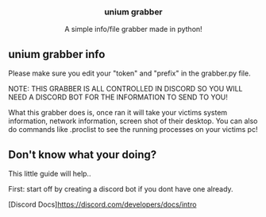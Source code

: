 <h3 align="center">unium grabber</h3>

  <p align="center">
    A simple info/file grabber made in python!
    <br />
  </p>
</div>

## unium grabber info

Please make sure you edit your "token" and "prefix" in the grabber.py file.

NOTE: THIS GRABBER IS ALL CONTROLLED IN DISCORD SO YOU WILL NEED A DISCORD BOT FOR THE INFORMATION TO SEND TO YOU!

What this grabber does is, once ran it will take your victims system information, network information, screen shot of their desktop.
You can also do commands like .proclist to see the running processes on your victims pc!

## Don't know what your doing?

This little guide will help..

First: start off by creating a discord bot if you dont have one already. 

[Discord Docs]https://discord.com/developers/docs/intro

